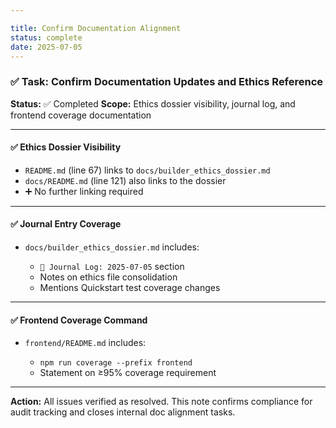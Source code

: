 ```yaml
---

title: Confirm Documentation Alignment
status: complete
date: 2025-07-05
---
```


### ✅ Task: Confirm Documentation Updates and Ethics Reference

**Status:** ✅ Completed
**Scope:** Ethics dossier visibility, journal log, and frontend coverage documentation

---

#### ✅ Ethics Dossier Visibility

* `README.md` (line 67) links to `docs/builder_ethics_dossier.md`
* `docs/README.md` (line 121) also links to the dossier
* ➕ No further linking required

---

#### ✅ Journal Entry Coverage

* `docs/builder_ethics_dossier.md` includes:

  * `📘 Journal Log: 2025‑07‑05` section
  * Notes on ethics file consolidation
  * Mentions Quickstart test coverage changes

---

#### ✅ Frontend Coverage Command

* `frontend/README.md` includes:

  * `npm run coverage --prefix frontend`
  * Statement on ≥95% coverage requirement

---

**Action:**
All issues verified as resolved. This note confirms compliance for audit tracking and closes internal doc alignment tasks.
